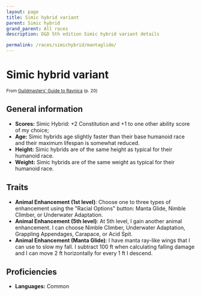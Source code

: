 ```yaml
---
layout: page
title: Simic hybrid variant
parent: Simic hybrid
grand_parent: All races
description: D&D 5th edition Simic hybrid variant details

permalink: /races/simichybrid/mantaglide/
---
```


# Simic hybrid variant

<small>From <a target="_blank" href="https://dnd.wizards.com/products/tabletop-games/rpg-products/guildmasters-guide-ravnica">Guildmasters' Guide to Ravnica</a> (p. 20)</small>

## General information

- **Scores:** Simic Hybrid: +2 Constitution and +1 to one other ability score of my choice;
- **Age:** Simic hybrids age slightly faster than their base humanoid race and their maximum lifespan is somewhat reduced.
- **Height:** Simic hybrids are of the same height as typical for their humanoid race.
- **Weight:** Simic hybrids are of the same weight as typical for their humanoid race.

## Traits

- **Animal Enhancement (1st level)**: Choose one to three types of enhancement using the "Racial Options" button: Manta Glide, Nimble Climber, or Underwater Adaptation.
- **Animal Enhancement (5th level)**: At 5th level, I gain another animal enhancement. I can choose Nimble Climber, Underwater Adaptation, Grappling Appendages, Carapace, or Acid Spit.
- **Animal Enhancement (Manta Glide)**: I have manta ray-like wings that I can use to slow my fall. I subtract 100 ft when calculating falling damage and I can move 2 ft horizontally for every 1 ft I descend.

## Proficiencies

- **Languages:** Common